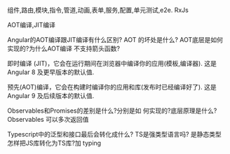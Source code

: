 #

组件,路由,模块,指令,管道,动画,表单,服务,配置,单元测试,e2e.
RxJs

AOT编译,JIT编译

Angular的AOT编译跟JIT编译有什么区别? AOT
的坏处是什么? AOT底层是如何实现的?为什么AOT编译
不支持箭头函数?

即时编译 (JIT)，它会在运行期间在浏览器中编译你的应用(模板,编译器). 这是 Angular 8 及更早版本的默认值.

预先(AOT)编译，它会在构建时编译你的应用和库(发布时已经编译好了). 这是 Angular 9 及后续版本的默认值.

Observables和Promises的差别是什么?分别是如
何实现的?底层原理是什么?
Observables 可以多次返回值

Typescript中的泛型和接口最后会转化成什么?
 TS是强类型语言吗? 是静态类型
怎样把JS库转化为TS库?加 typing
